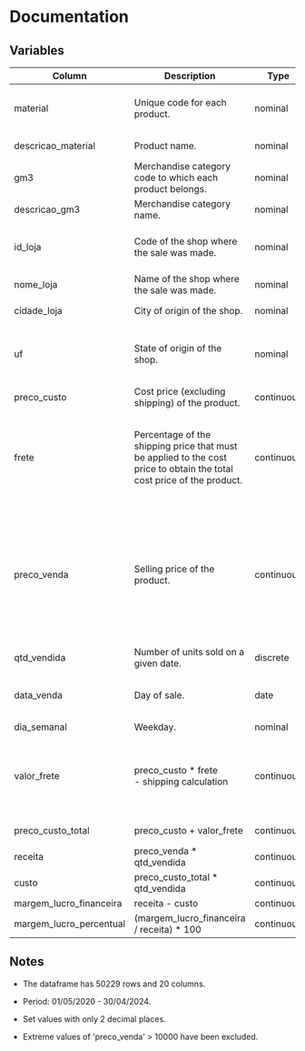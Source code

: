 # Documentation

## Variables

| Column | Description | Type | Changes | Questions |
|-|-|-|-|-|
| material | Unique code for each product. | nominal |- Alter name<br>- int -> string ||
| descricao_material | Product name. | nominal | - Alter name ||
| gm3 | Merchandise category code to which each product belongs. | nominal | - int -> string ||
| descricao_gm3 | Merchandise category name. | nominal | - Alter name ||
| id_loja | Code of the shop where the sale was made.| nominal | - Alter name<br>- int -> string ||
| nome_loja | Name of the shop where the sale was made. | nominal | - Alter name ||
| cidade_loja | City of origin of the shop. | nominal | - Alter name ||
| uf | State of origin of the shop. | nominal | - Alter name<br>- amazonas -> AM ||
| preco_custo | Cost price (excluding shipping) of the product. | continuous | - Alter name ||
| frete | Percentage of the shipping price that must be applied to the cost price to obtain the total cost price of the product. | continuous | - Alter name<br>- string -> int<br>- Delete '%'<br>- NaN -> 0.0 | - What is the business rule for defining shipping?<br> - 0.73 only for Eletrolux products? |
| preco_venda | Selling price of the product. | continuous | - Alter name | - What is the rule for calculating the sales price?<br> - Why do some products have such a big difference in preco_custo? |
| qtd_vendida | Number of units sold on a given date. | discrete | - Alter name ||
| data_venda | Day of sale. | date | - Alter name<br>- string -> date |
| dia_semanal | Weekday. | nominal |||
| valor_frete | preco_custo * frete <br>- shipping calculation  | continuous || - Is the shipping cost included in "cost_price" or "sale_price"? |
| preco_custo_total | preco_custo + valor_frete | continuous | | - 20k tv with 0 shipping?|
| receita | preco_venda * qtd_vendida | continuous |||
| custo | preco_custo_total * qtd_vendida | continuous |||
| margem_lucro_financeira | receita - custo | continuous |||
| margem_lucro_percentual | (margem_lucro_financeira / receita) * 100 | continuous |||

## Notes

* The dataframe has 50229 rows and 20 columns.

* Period: 01/05/2020 - 30/04/2024.

* Set values with only 2 decimal places.

* Extreme values of 'preco_venda' > 10000 have been excluded.

